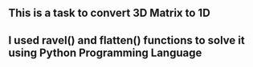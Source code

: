 ## This is a task to convert 3D Matrix to 1D
## I used ravel() and flatten() functions to solve it using Python Programming Language

